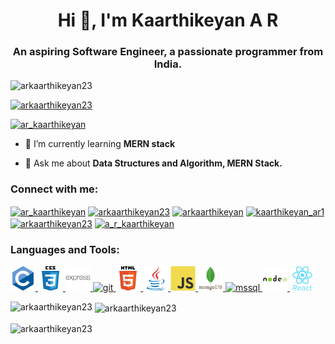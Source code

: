 <h1 align="center">Hi 👋, I'm Kaarthikeyan A R</h1>
<h3 align="center">An aspiring Software Engineer, a passionate programmer from India.</h3>

<p align="left"> <img src="https://komarev.com/ghpvc/?username=arkaarthikeyan23&label=Profile%20views&color=0e75b6&style=flat" alt="arkaarthikeyan23" /> </p>

<p align="left"> <a href="https://github.com/ryo-ma/github-profile-trophy"><img src="https://github-profile-trophy.vercel.app/?username=arkaarthikeyan23" alt="arkaarthikeyan23" /></a> </p>

<p align="left"> <a href="https://twitter.com/ar_kaarthikeyan" target="blank"><img src="https://img.shields.io/twitter/follow/ar_kaarthikeyan?logo=twitter&style=for-the-badge" alt="ar_kaarthikeyan" /></a> </p>

- 🌱 I’m currently learning **MERN stack**

- 💬 Ask me about **Data Structures and Algorithm, MERN Stack.**

<h3 align="left">Connect with me:</h3>
<p align="left">
<a href="https://twitter.com/ar_kaarthikeyan" target="blank"><img align="center" src="https://raw.githubusercontent.com/rahuldkjain/github-profile-readme-generator/master/src/images/icons/Social/twitter.svg" alt="ar_kaarthikeyan" height="30" width="40" /></a>
<a href="https://linkedin.com/in/arkaarthikeyan23" target="blank"><img align="center" src="https://raw.githubusercontent.com/rahuldkjain/github-profile-readme-generator/master/src/images/icons/Social/linked-in-alt.svg" alt="arkaarthikeyan23" height="30" width="40" /></a>
<a href="https://www.codechef.com/users/arkaarthikeyan" target="blank"><img align="center" src="https://cdn.jsdelivr.net/npm/simple-icons@3.1.0/icons/codechef.svg" alt="arkaarthikeyan" height="30" width="40" /></a>
<a href="https://www.hackerrank.com/kaarthikeyan_ar1" target="blank"><img align="center" src="https://raw.githubusercontent.com/rahuldkjain/github-profile-readme-generator/master/src/images/icons/Social/hackerrank.svg" alt="kaarthikeyan_ar1" height="30" width="40" /></a>
<a href="https://codeforces.com/profile/arkaarthikeyan23" target="blank"><img align="center" src="https://raw.githubusercontent.com/rahuldkjain/github-profile-readme-generator/master/src/images/icons/Social/codeforces.svg" alt="arkaarthikeyan23" height="30" width="40" /></a>
<a href="https://www.leetcode.com/a_r_kaarthikeyan" target="blank"><img align="center" src="https://raw.githubusercontent.com/rahuldkjain/github-profile-readme-generator/master/src/images/icons/Social/leet-code.svg" alt="a_r_kaarthikeyan" height="30" width="40" /></a>
</p>

<h3 align="left">Languages and Tools:</h3>
<p align="left"> <a href="https://www.cprogramming.com/" target="_blank" rel="noreferrer"> <img src="https://raw.githubusercontent.com/devicons/devicon/master/icons/c/c-original.svg" alt="c" width="40" height="40"/> </a> <a href="https://www.w3schools.com/css/" target="_blank" rel="noreferrer"> <img src="https://raw.githubusercontent.com/devicons/devicon/master/icons/css3/css3-original-wordmark.svg" alt="css3" width="40" height="40"/> </a> <a href="https://expressjs.com" target="_blank" rel="noreferrer"> <img src="https://raw.githubusercontent.com/devicons/devicon/master/icons/express/express-original-wordmark.svg" alt="express" width="40" height="40"/> </a> <a href="https://git-scm.com/" target="_blank" rel="noreferrer"> <img src="https://www.vectorlogo.zone/logos/git-scm/git-scm-icon.svg" alt="git" width="40" height="40"/> </a> <a href="https://www.w3.org/html/" target="_blank" rel="noreferrer"> <img src="https://raw.githubusercontent.com/devicons/devicon/master/icons/html5/html5-original-wordmark.svg" alt="html5" width="40" height="40"/> </a> <a href="https://www.java.com" target="_blank" rel="noreferrer"> <img src="https://raw.githubusercontent.com/devicons/devicon/master/icons/java/java-original.svg" alt="java" width="40" height="40"/> </a> <a href="https://developer.mozilla.org/en-US/docs/Web/JavaScript" target="_blank" rel="noreferrer"> <img src="https://raw.githubusercontent.com/devicons/devicon/master/icons/javascript/javascript-original.svg" alt="javascript" width="40" height="40"/> </a> <a href="https://www.mongodb.com/" target="_blank" rel="noreferrer"> <img src="https://raw.githubusercontent.com/devicons/devicon/master/icons/mongodb/mongodb-original-wordmark.svg" alt="mongodb" width="40" height="40"/> </a> <a href="https://www.microsoft.com/en-us/sql-server" target="_blank" rel="noreferrer"> <img src="https://www.svgrepo.com/show/303229/microsoft-sql-server-logo.svg" alt="mssql" width="40" height="40"/> </a> <a href="https://nodejs.org" target="_blank" rel="noreferrer"> <img src="https://raw.githubusercontent.com/devicons/devicon/master/icons/nodejs/nodejs-original-wordmark.svg" alt="nodejs" width="40" height="40"/> </a> <a href="https://reactjs.org/" target="_blank" rel="noreferrer"> <img src="https://raw.githubusercontent.com/devicons/devicon/master/icons/react/react-original-wordmark.svg" alt="react" width="40" height="40"/> </a> </p>

<p><img align="left" src="https://github-readme-stats.vercel.app/api/top-langs?username=arkaarthikeyan23&show_icons=true&locale=en&layout=compact" alt="arkaarthikeyan23" /></p>

<p>&nbsp;<img align="center" src="https://github-readme-stats.vercel.app/api?username=arkaarthikeyan23&show_icons=true&locale=en" alt="arkaarthikeyan23" /></p>

<p><img align="center" src="https://github-readme-streak-stats.herokuapp.com/?user=arkaarthikeyan23&" alt="arkaarthikeyan23" /></p>
